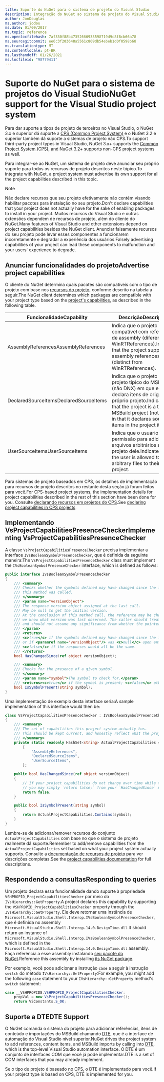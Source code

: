 ```yaml
---
title: Suporte do NuGet para o sistema de projeto do Visual Studio
description: Integração do NuGet ao sistema de projeto do Visual Studio para tipos de projetos de terceiros.
author: JonDouglas
ms.author: jodou
ms.date: 01/09/2017
ms.topic: reference
ms.openlocfilehash: 7af330f88b47352666933598719d9c8f8cb66a78
ms.sourcegitcommit: ee6c3f203648a5561c809db54ebeb1d0f0598b68
ms.translationtype: MT
ms.contentlocale: pt-BR
ms.lasthandoff: 01/26/2021
ms.locfileid: "98779411"
---
```

# <a name="nuget-support-for-the-visual-studio-project-system"></a><span data-ttu-id="8bd45-103">Suporte do NuGet para o sistema de projetos do Visual Studio</span><span class="sxs-lookup"><span data-stu-id="8bd45-103">NuGet support for the Visual Studio project system</span></span>

<span data-ttu-id="8bd45-104">Para dar suporte a tipos de projeto de terceiros no Visual Studio, o NuGet 3.x e superior dá suporte a [CPS (Common Project System)](https://github.com/Microsoft/VSProjectSystem/blob/master/doc/overview/intro.md) e o NuGet 3.2 e superior também dá suporte a sistemas de projeto não CPS.</span><span class="sxs-lookup"><span data-stu-id="8bd45-104">To support third-party project types in Visual Studio, NuGet 3.x+ supports the [Common Project System (CPS)](https://github.com/Microsoft/VSProjectSystem/blob/master/doc/overview/intro.md), and NuGet 3.2+ supports non-CPS project systems as well.</span></span>

<span data-ttu-id="8bd45-105">Para integrar-se ao NuGet, um sistema de projeto deve anunciar seu próprio suporte para todos os recursos de projeto descritos neste tópico.</span><span class="sxs-lookup"><span data-stu-id="8bd45-105">To integrate with NuGet, a project system must advertise its own support for all the project capabilities described in this topic.</span></span>

> [!Note]
> <span data-ttu-id="8bd45-106">Não declare recursos que seu projeto efetivamente não contém visando habilitar pacotes para instalação no seu projeto.</span><span class="sxs-lookup"><span data-stu-id="8bd45-106">Don't declare capabilities that your project does not actually have for the sake of enabling packages to install in your project.</span></span> <span data-ttu-id="8bd45-107">Muitos recursos do Visual Studio e outras extensões dependem de recursos de projeto, além do cliente do NuGet.</span><span class="sxs-lookup"><span data-stu-id="8bd45-107">Many features of Visual Studio and other extensions depend on project capabilities besides the NuGet client.</span></span> <span data-ttu-id="8bd45-108">Anunciar falsamente recursos do seu projeto pode levar esses componentes a funcionarem incorretamente e degradar a experiência dos usuários.</span><span class="sxs-lookup"><span data-stu-id="8bd45-108">Falsely advertising capabilities of your project can lead these components to malfunction and your users' experience to degrade.</span></span>

## <a name="advertise-project-capabilities"></a><span data-ttu-id="8bd45-109">Anunciar funcionalidades do projeto</span><span class="sxs-lookup"><span data-stu-id="8bd45-109">Advertise project capabilities</span></span>

<span data-ttu-id="8bd45-110">O cliente do NuGet determina quais pacotes são compatíveis com o tipo de projeto com base nos [recursos do projeto](https://github.com/Microsoft/VSProjectSystem/blob/master/doc/overview/about_project_capabilities.md), conforme descrito na tabela a seguir.</span><span class="sxs-lookup"><span data-stu-id="8bd45-110">The NuGet client determines which packages are compatible with your project type based on the [project's capabilities](https://github.com/Microsoft/VSProjectSystem/blob/master/doc/overview/about_project_capabilities.md), as described in the following table.</span></span>

| <span data-ttu-id="8bd45-111">Funcionalidade</span><span class="sxs-lookup"><span data-stu-id="8bd45-111">Capability</span></span> | <span data-ttu-id="8bd45-112">Descrição</span><span class="sxs-lookup"><span data-stu-id="8bd45-112">Description</span></span> |
| --- | --- |
| <span data-ttu-id="8bd45-113">AssemblyReferences</span><span class="sxs-lookup"><span data-stu-id="8bd45-113">AssemblyReferences</span></span> | <span data-ttu-id="8bd45-114">Indica que o projeto é compatível com referências de assembly (diferentes de WinRTReferences).</span><span class="sxs-lookup"><span data-stu-id="8bd45-114">Indicates that the project supports assembly references (distinct from WinRTReferences).</span></span> |
| <span data-ttu-id="8bd45-115">DeclaredSourceItems</span><span class="sxs-lookup"><span data-stu-id="8bd45-115">DeclaredSourceItems</span></span> | <span data-ttu-id="8bd45-116">Indica que o projeto é um projeto típico do MSBuild (não DNX) em que ele declara itens de origem no próprio projeto.</span><span class="sxs-lookup"><span data-stu-id="8bd45-116">Indicates that the project is a typical MSBuild project (not DNX) in that it declares source items in the project itself.</span></span> |
| <span data-ttu-id="8bd45-117">UserSourceItems</span><span class="sxs-lookup"><span data-stu-id="8bd45-117">UserSourceItems</span></span>|<span data-ttu-id="8bd45-118">Indica que o usuário tem permissão para adicionar arquivos arbitrários ao projeto dele.</span><span class="sxs-lookup"><span data-stu-id="8bd45-118">Indicates that the user is allowed to add arbitrary files to their project.</span></span> |

<span data-ttu-id="8bd45-119">Para sistemas de projeto baseados em CPS, os detalhes de implementação para recursos de projeto descritos no restante desta seção já foram feitos para você.</span><span class="sxs-lookup"><span data-stu-id="8bd45-119">For CPS-based project systems, the implementation details for project capabilities described in the rest of this section have been done for you.</span></span> <span data-ttu-id="8bd45-120">Consulte [declarando recursos em projetos do CPS](https://github.com/Microsoft/VSProjectSystem/blob/master/doc/overview/about_project_capabilities.md#how-to-declare-project-capabilities-in-your-project).</span><span class="sxs-lookup"><span data-stu-id="8bd45-120">See [declaring project capabilities in CPS projects](https://github.com/Microsoft/VSProjectSystem/blob/master/doc/overview/about_project_capabilities.md#how-to-declare-project-capabilities-in-your-project).</span></span>

## <a name="implementing-vsprojectcapabilitiespresencechecker"></a><span data-ttu-id="8bd45-121">Implementando VsProjectCapabilitiesPresenceChecker</span><span class="sxs-lookup"><span data-stu-id="8bd45-121">Implementing VsProjectCapabilitiesPresenceChecker</span></span>

<span data-ttu-id="8bd45-122">A classe `VsProjectCapabilitiesPresenceChecker` precisa implementar a interface `IVsBooleanSymbolPresenceChecker`, que é definida da seguinte maneira:</span><span class="sxs-lookup"><span data-stu-id="8bd45-122">The `VsProjectCapabilitiesPresenceChecker` class must implement the `IVsBooleanSymbolPresenceChecker` interface, which is defined as follows:</span></span>

```cs
public interface IVsBooleanSymbolPresenceChecker
{
    /// <summary>
    /// Checks whether the symbols defined may have changed since the last time
    /// this method was called.
    /// </summary>
    /// <param name="versionObject">
    /// The response version object assigned at the last call.
    /// May be null to get the initial version.
    /// At the conclusion of this method call, the reference may be changed so that on a subsequent call
    /// we know what version was last observed. The caller should treat this value as an opaque object,
    /// and should not assume any significance from whether the pointer changed or not.
    /// </param>
    /// <returns>
    /// <c>true</c> if the symbols defined may have changed since the last call to this method
    /// or if <paramref name="versionObject"/> was <c>null</c> upon entering this method.
    /// <c>false</c> if the responses would all be the same.
    /// </returns>
    bool HasChangedSince(ref object versionObject);

    /// <summary>
    /// Checks for the presence of a given symbol.
    /// </summary>
    /// <param name="symbol">The symbol to check for.</param>
    /// <returns><c>true</c> if the symbol is present; <c>false</c> otherwise.</returns>
    bool IsSymbolPresent(string symbol);
}
```

<span data-ttu-id="8bd45-123">Uma implementação de exemplo desta interface seria:</span><span class="sxs-lookup"><span data-stu-id="8bd45-123">A sample implementation of this interface would then be:</span></span>

```cs
class VsProjectCapabilitiesPresenceChecker : IVsBooleanSymbolPresenceChecker
{
    /// <summary>
    /// The set of capabilities this project system actually has.
    /// This should be kept current, and honestly reflect what the project can do.
    /// </summary>
    private static readonly HashSet<string> ActualProjectCapabilities = new HashSet<string>(StringComparer.OrdinalIgnoreCase)
        {
            "AssemblyReferences",
            "DeclaredSourceItems",
            "UserSourceItems",
        };

    public bool HasChangedSince(ref object versionObject)
    {
        // If your project capabilities do not change over time while the project is open,
        // you may simply `return false;` from your `HasChangedSince` method.
        return false;
    }

    public bool IsSymbolPresent(string symbol)
    {
        return ActualProjectCapabilities.Contains(symbol);
    }
}
```

<span data-ttu-id="8bd45-124">Lembre-se de adicionar/remover recursos do conjunto `ActualProjectCapabilities` com base no que o sistema de projeto realmente dá suporte.</span><span class="sxs-lookup"><span data-stu-id="8bd45-124">Remember to add/remove capabilities from the `ActualProjectCapabilities` set based on what your project system actually supports.</span></span> <span data-ttu-id="8bd45-125">Consulte a [documentação de recursos de projeto](https://github.com/Microsoft/VSProjectSystem/blob/master/doc/overview/project_capabilities.md) para ver descrições completas.</span><span class="sxs-lookup"><span data-stu-id="8bd45-125">See the [project capabilities documentation](https://github.com/Microsoft/VSProjectSystem/blob/master/doc/overview/project_capabilities.md) for full descriptions.</span></span>

## <a name="responding-to-queries"></a><span data-ttu-id="8bd45-126">Respondendo a consultas</span><span class="sxs-lookup"><span data-stu-id="8bd45-126">Responding to queries</span></span>

<span data-ttu-id="8bd45-127">Um projeto declara essa funcionalidade dando suporte à propriedade `VSHPROPID_ProjectCapabilitiesChecker` por meio do `IVsHierarchy::GetProperty`.</span><span class="sxs-lookup"><span data-stu-id="8bd45-127">A project declares this capability by supporting the  `VSHPROPID_ProjectCapabilitiesChecker` property through the `IVsHierarchy::GetProperty`.</span></span> <span data-ttu-id="8bd45-128">Ele deve retornar uma instância de `Microsoft.VisualStudio.Shell.Interop.IVsBooleanSymbolPresenceChecker`, que é definida no assembly `Microsoft.VisualStudio.Shell.Interop.14.0.DesignTime.dll`.</span><span class="sxs-lookup"><span data-stu-id="8bd45-128">It should return an instance of `Microsoft.VisualStudio.Shell.Interop.IVsBooleanSymbolPresenceChecker`, which is defined in the `Microsoft.VisualStudio.Shell.Interop.14.0.DesignTime.dll` assembly.</span></span> <span data-ttu-id="8bd45-129">Faça referência a esse assembly instalando [seu pacote do NuGet](https://www.nuget.org/packages/Microsoft.VisualStudio.Shell.Interop.14.0.DesignTime).</span><span class="sxs-lookup"><span data-stu-id="8bd45-129">Reference this assembly by installing [its NuGet package](https://www.nuget.org/packages/Microsoft.VisualStudio.Shell.Interop.14.0.DesignTime).</span></span>

<span data-ttu-id="8bd45-130">Por exemplo, você pode adicionar a instrução `case` a seguir à instrução `switch` do método `IVsHierarchy::GetProperty`:</span><span class="sxs-lookup"><span data-stu-id="8bd45-130">For example, you might add the following `case` statement to your `IVsHierarchy::GetProperty` method's `switch` statement:</span></span>

```cs
case __VSHPROPID8.VSHPROPID_ProjectCapabilitiesChecker:
    propVal = new VsProjectCapabilitiesPresenceChecker();
    return VSConstants.S_OK;
```

## <a name="dte-support"></a><span data-ttu-id="8bd45-131">Suporte a DTE</span><span class="sxs-lookup"><span data-stu-id="8bd45-131">DTE Support</span></span>

<span data-ttu-id="8bd45-132">O NuGet comanda o sistema do projeto para adicionar referências, itens de conteúdo e importações do MSBuild chamando [DTE](/dotnet/api/envdte.dte?view=visualstudiosdk-2017), que é a interface de automação do Visual Studio nível superior.</span><span class="sxs-lookup"><span data-stu-id="8bd45-132">NuGet drives the project system to add references, content items, and MSBuild imports by calling into [DTE](/dotnet/api/envdte.dte?view=visualstudiosdk-2017), which is the top-level Visual Studio automation interface.</span></span> <span data-ttu-id="8bd45-133">O DTE é um conjunto de interfaces COM que você já pode implementar.</span><span class="sxs-lookup"><span data-stu-id="8bd45-133">DTE is a set of COM interfaces that you may already implement.</span></span>

<span data-ttu-id="8bd45-134">Se o tipo de projeto é baseado no CPS, o DTE é implementado para você.</span><span class="sxs-lookup"><span data-stu-id="8bd45-134">If your project type is based on CPS, DTE is implemented for you.</span></span>
